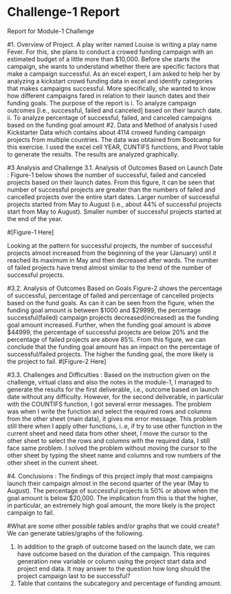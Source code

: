 # Challenge-1 Report
Report for Module-1 Challenge

#1.	Overview of Project.
A play writer named Louise is writing a play name Fever. For this, she plans to conduct a crowed funding campaign with an estimated budget of a little more than $10,000. Before she starts the campaign, she wants to understand whether there are specific factors that make a campaign successful.  As an excel expert, I am asked to help her by analyzing a kickstart crowd funding data in excel and identify categories that makes campaigns successful. More specifically, she wanted to know how different campaigns fared in relation to their launch dates and their funding goals.
The purpose of the report is
i.	To analyze campaign outcomes [i.e., successful, failed and canceled] based on their launch date.
ii.	To analyze percentage of successful, failed, and canceled campaigns based on the funding goal amount 
#2.	Data and Method of analysis
 I used Kickstarter Data which contains about 4114 crowed funding campaign projects from multiple countries. The data was obtained from Bootcamp for this exercise. I used the excel cell YEAR, CUNTIFS functions, and Pivot table to generate the results. 
The results are analyzed graphically. 

#3 Analysis and Challenge
 3.1. Analysis of Outcomes Based on Launch Date
:   Figure-1 below shows the number of successful, failed and canceled projects based on their launch dates. From this figure, it can be seen that number of successful projects are greater than the numbers of failed and cancelled projects over the entire start dates. Larger number of successful projects started from May to August (i.e., about 44% of successful projects start from May to August). Smaller number of successful projects started at the end of the year.
 
 #[Figure-1 Here]
 
Looking at the pattern for successful projects, the number of successful projects almost increased from the beginning of the year (January) until it reached its maximum in May and then decreased after wards. 
The number of failed projects have trend almost similar to the trend of the number of successful projects. 

#3.2.	Analysis of Outcomes Based on Goals
Figure-2 shows the percentage of successful, percentage of failed and percentage of cancelled projects based on the fund goals. As can it can be seen from the figure, when the funding goal amount is between $1000 and $29999, the percentage successful(failed) campaign projects decreased(increased) as the funding goal amount increased. Further, when the funding goal amount is above $44999, the percentage of successful projects are below 20% and the percentage of failed projects are above 85%. From this figure, we can conclude that the funding goal amount has an impact on the percentage of successful/failed projects. The higher the funding goal, the more likely is the project to fail. 
 #[Figure-2 Here]



#3.3.	Challenges and Difficulties
:     Based on the instruction given on the challenge, virtual class and also the notes in the module-1, I managed to generate the results for the first deliverable, i.e., outcome based on launch date without any difficulty. However, for the second deliverable, in particular with the COUNTIFS function, I got several error messages. The problem was when I write the function and select the required rows and columns from the other sheet (main data), it gives me error message.  This problem still there when I apply other functions, i..e, if try to use other function in the current sheet and need data from other sheet, I move the cursor to the other sheet to select the rows and columns with the required data,  I still face same problem.
I solved the problem without moving the cursor to the other sheet by typing the sheet name and columns and row numbers of the other sheet in the current sheet.



#4.	Conclusions
: The findings of this project imply that most campaigns launch their campaign almost in the second quarter of the year (May to August). The percentage of successful projects is 50% or above when the goal amount is below $20,000. 
The implication from this is that the higher, in particular, an extremely high goal amount, the more likely is the project campaign to fail.  



#What are some other possible tables and/or graphs that we could create?
We can generate tables/graphs of the following.
1.	In addition to the graph of outcome based on the launch date, we can have outcome based on the duration of the campaign. This requires generation new variable or column using the project start data and project end data.  It may answer to the question how long should the project campaign last to be successful? 
2.	Table that contains the subcategory and percentage of funding amount. 
